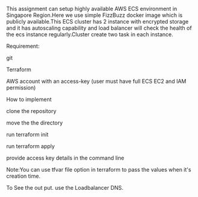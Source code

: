 This assignment can setup highly available AWS ECS environment in Singapore Region.Here we use simple FizzBuzz docker image which is publicly available.This ECS cluster has 2 instance with encrypted storage and it has autoscaling capability and load balancer will check the health of the ecs instance regularly.Cluster create two task in each instance.

Requirement:

git

Terraform

AWS account with an access-key (user must have full ECS EC2 and IAM permission)

How to implement

clone the repository

move the the directory

run terraform init

run terraform apply

provide access key details in the command line


Note:You can use tfvar file option in terraform to pass the values when it's creation time.

To See the out put. use the Loadbalancer DNS.

